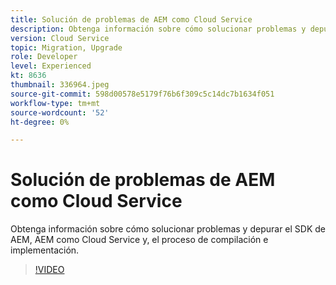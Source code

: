 ```yaml
---
title: Solución de problemas de AEM como Cloud Service
description: Obtenga información sobre cómo solucionar problemas y depurar el SDK de AEM, AEM como Cloud Service y, el proceso de compilación e implementación.
version: Cloud Service
topic: Migration, Upgrade
role: Developer
level: Experienced
kt: 8636
thumbnail: 336964.jpeg
source-git-commit: 598d00578e5179f76b6f309c5c14dc7b1634f051
workflow-type: tm+mt
source-wordcount: '52'
ht-degree: 0%

---
```



# Solución de problemas de AEM como Cloud Service

Obtenga información sobre cómo solucionar problemas y depurar el SDK de AEM, AEM como Cloud Service y, el proceso de compilación e implementación.

>[!VIDEO](https://video.tv.adobe.com/v/336964/?quality=12&learn=on)
